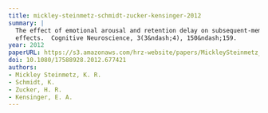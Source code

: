 ```yaml
---
title: mickley-steinmetz-schmidt-zucker-kensinger-2012
summary: |
  The effect of emotional arousal and retention delay on subsequent-memory
  effects.  Cognitive Neuroscience, 3(3&ndash;4), 150&ndash;159.
year: 2012
paperURL: https://s3.amazonaws.com/hrz-website/papers/MickleySteinmetz_CogNeurosci2012_Final.pdf
doi: 10.1080/17588928.2012.677421
authors:
- Mickley Steinmetz, K. R.
- Schmidt, K.
- Zucker, H. R. 
- Kensinger, E. A.
---
```

